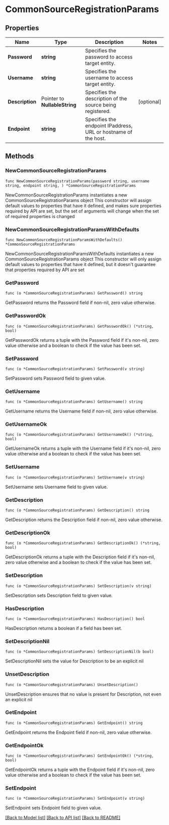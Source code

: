 # CommonSourceRegistrationParams

## Properties

Name | Type | Description | Notes
------------ | ------------- | ------------- | -------------
**Password** | **string** | Specifies the password to access target entity. | 
**Username** | **string** | Specifies the username to access target entity. | 
**Description** | Pointer to **NullableString** | Specifies the description of the source being registered. | [optional] 
**Endpoint** | **string** | Specifies the endpoint IPaddress, URL or hostname of the host. | 

## Methods

### NewCommonSourceRegistrationParams

`func NewCommonSourceRegistrationParams(password string, username string, endpoint string, ) *CommonSourceRegistrationParams`

NewCommonSourceRegistrationParams instantiates a new CommonSourceRegistrationParams object
This constructor will assign default values to properties that have it defined,
and makes sure properties required by API are set, but the set of arguments
will change when the set of required properties is changed

### NewCommonSourceRegistrationParamsWithDefaults

`func NewCommonSourceRegistrationParamsWithDefaults() *CommonSourceRegistrationParams`

NewCommonSourceRegistrationParamsWithDefaults instantiates a new CommonSourceRegistrationParams object
This constructor will only assign default values to properties that have it defined,
but it doesn't guarantee that properties required by API are set

### GetPassword

`func (o *CommonSourceRegistrationParams) GetPassword() string`

GetPassword returns the Password field if non-nil, zero value otherwise.

### GetPasswordOk

`func (o *CommonSourceRegistrationParams) GetPasswordOk() (*string, bool)`

GetPasswordOk returns a tuple with the Password field if it's non-nil, zero value otherwise
and a boolean to check if the value has been set.

### SetPassword

`func (o *CommonSourceRegistrationParams) SetPassword(v string)`

SetPassword sets Password field to given value.


### GetUsername

`func (o *CommonSourceRegistrationParams) GetUsername() string`

GetUsername returns the Username field if non-nil, zero value otherwise.

### GetUsernameOk

`func (o *CommonSourceRegistrationParams) GetUsernameOk() (*string, bool)`

GetUsernameOk returns a tuple with the Username field if it's non-nil, zero value otherwise
and a boolean to check if the value has been set.

### SetUsername

`func (o *CommonSourceRegistrationParams) SetUsername(v string)`

SetUsername sets Username field to given value.


### GetDescription

`func (o *CommonSourceRegistrationParams) GetDescription() string`

GetDescription returns the Description field if non-nil, zero value otherwise.

### GetDescriptionOk

`func (o *CommonSourceRegistrationParams) GetDescriptionOk() (*string, bool)`

GetDescriptionOk returns a tuple with the Description field if it's non-nil, zero value otherwise
and a boolean to check if the value has been set.

### SetDescription

`func (o *CommonSourceRegistrationParams) SetDescription(v string)`

SetDescription sets Description field to given value.

### HasDescription

`func (o *CommonSourceRegistrationParams) HasDescription() bool`

HasDescription returns a boolean if a field has been set.

### SetDescriptionNil

`func (o *CommonSourceRegistrationParams) SetDescriptionNil(b bool)`

 SetDescriptionNil sets the value for Description to be an explicit nil

### UnsetDescription
`func (o *CommonSourceRegistrationParams) UnsetDescription()`

UnsetDescription ensures that no value is present for Description, not even an explicit nil
### GetEndpoint

`func (o *CommonSourceRegistrationParams) GetEndpoint() string`

GetEndpoint returns the Endpoint field if non-nil, zero value otherwise.

### GetEndpointOk

`func (o *CommonSourceRegistrationParams) GetEndpointOk() (*string, bool)`

GetEndpointOk returns a tuple with the Endpoint field if it's non-nil, zero value otherwise
and a boolean to check if the value has been set.

### SetEndpoint

`func (o *CommonSourceRegistrationParams) SetEndpoint(v string)`

SetEndpoint sets Endpoint field to given value.



[[Back to Model list]](../README.md#documentation-for-models) [[Back to API list]](../README.md#documentation-for-api-endpoints) [[Back to README]](../README.md)


